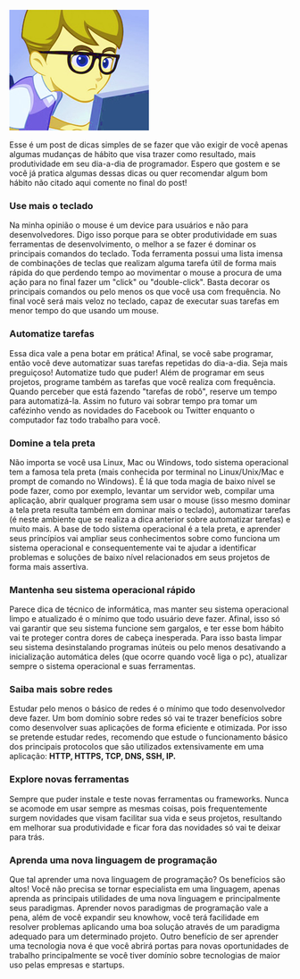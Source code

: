 ![Programador Produtivo](images/programador-produtivo.jpg "Programador Produtivo")

Esse é um post de dicas simples de se fazer que vão exigir de você apenas algumas mudanças de hábito que visa trazer como resultado, mais produtividade em seu dia-a-dia de programador.
Espero que gostem e se você já pratica algumas dessas dicas ou quer recomendar algum bom hábito não citado aqui comente no final do post!

### Use mais o teclado

Na minha opinião o mouse é um device para usuários e não para desenvolvedores. Digo isso porque para se obter produtividade em suas ferramentas de desenvolvimento, o melhor a se fazer é dominar os principais comandos do teclado. Toda ferramenta possui uma lista imensa de combinações de teclas que realizam alguma tarefa útil de forma mais rápida do que perdendo tempo ao movimentar o mouse a procura de uma ação para no final fazer um "click" ou "double-click". Basta decorar os principais comandos ou pelo menos os que você usa com frequência. No final você será mais veloz no teclado, capaz de executar suas tarefas em menor tempo do que usando um mouse.

### Automatize tarefas

Essa dica vale a pena botar em prática! Afinal, se você sabe programar, então você deve automatizar suas tarefas repetidas do dia-a-dia. Seja mais preguiçoso! Automatize tudo que puder! Além de programar em seus projetos, programe também as tarefas que você realiza com frequência. Quando perceber que está fazendo "tarefas de robô", reserve um tempo para automatizá-la. Assim no futuro vai sobrar tempo pra tomar um cafézinho vendo as novidades do Facebook ou Twitter enquanto o computador faz todo trabalho para você.

### Domine a tela preta

Não importa se você usa Linux, Mac ou Windows, todo sistema operacional tem a famosa tela preta (mais conhecida por terminal no Linux/Unix/Mac e prompt de comando no Windows). É lá que toda magia de baixo nível se pode fazer, como por exemplo, levantar um servidor web, compilar uma aplicação, abrir qualquer programa sem usar o mouse (isso mesmo dominar a tela preta resulta também em dominar mais o teclado), automatizar tarefas (é neste ambiente que se realiza a dica anterior sobre automatizar tarefas) e muito mais. A base de todo sistema operacional é a tela preta, e aprender seus princípios vai ampliar seus conhecimentos sobre como funciona um sistema operacional e consequentemente vai te ajudar a identificar problemas e soluções de baixo nível relacionados em seus projetos de forma mais assertiva.

### Mantenha seu sistema operacional rápido

Parece dica de técnico de informática, mas manter seu sistema operacional limpo e atualizado é o mínimo que todo usuário deve fazer. Afinal, isso só vai garantir que seu sistema funcione sem gargalos, e ter esse bom hábito vai te proteger contra dores de cabeça inesperada. Para isso basta limpar seu sistema desinstalando programas inúteis ou pelo menos desativando a inicialização automática deles (que ocorre quando você liga o pc), atualizar sempre o sistema operacional e suas ferramentas.

### Saiba mais sobre redes

Estudar pelo menos o básico de redes é o mínimo que todo desenvolvedor deve fazer. Um bom domínio sobre redes só vai te trazer benefícios sobre como desenvolver suas aplicações de forma eficiente e otimizada. Por isso se pretende estudar redes, recomendo que estude o funcionamento básico dos principais protocolos que são utilizados extensivamente em uma aplicação: **HTTP, HTTPS, TCP, DNS, SSH, IP.**

### Explore novas ferramentas

Sempre que puder instale e teste novas ferramentas ou frameworks. Nunca se acomode em usar sempre as mesmas coisas, pois frequentemente surgem novidades que visam facilitar sua vida e seus projetos, resultando em melhorar sua produtividade e ficar fora das novidades só vai te deixar para trás.

### Aprenda uma nova linguagem de programação

Que tal aprender uma nova linguagem de programação? Os benefícios são altos! Você não precisa se tornar especialista em uma linguagem, apenas aprenda as principais utilidades de uma nova linguagem e principalmente seus paradigmas. Aprender novos paradigmas de programação vale a pena, além de você expandir seu knowhow, você terá facilidade em resolver problemas aplicando uma boa solução através de um paradigma adequado para um determinado projeto. Outro benefício de ser aprender uma tecnologia nova é que você abrirá portas para novas oportunidades de trabalho principalmente se você tiver domínio sobre tecnologias de maior uso pelas empresas e startups.